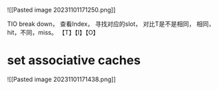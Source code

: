 ![[Pasted image 20231101171250.png]]


TIO break down，  查看Index， 寻找对应的slot， 对比T是不是相同， 相同，hit，不同，miss。
【T】【I】【O】
# set associative caches

![[Pasted image 20231101171438.png]]